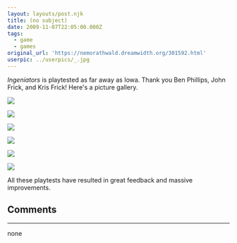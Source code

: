 ```yaml
---
layout: layouts/post.njk
title: (no subject)
date: 2009-11-07T22:05:00.000Z
tags:
  - game
  - games
original_url: 'https://nemorathwald.dreamwidth.org/301592.html'
userpic: ../userpics/_.jpg
---
```

_Ingeniators_ is playtested as far away as Iowa. Thank you Ben Phillips, John Frick, and Kris Frick! Here's a picture gallery.

![](http://lh6.ggpht.com/_ENXtTKU9j1A/SvXunMlM9ZI/AAAAAAAAHVc/eZZQKm7J-JE/s288/100_2633.JPG)

![](http://lh5.ggpht.com/_ENXtTKU9j1A/SvXunB8zh5I/AAAAAAAAHVg/cBoOHEeIr_A/s288/100_2634.JPG)

![](http://lh3.ggpht.com/_ENXtTKU9j1A/SvXundIMaiI/AAAAAAAAHVk/g9Yl4RA6Rc4/s288/100_2635.JPG)

![](http://lh6.ggpht.com/_ENXtTKU9j1A/SvXunblfwpI/AAAAAAAAHVo/lFYcRxAuJMc/s288/100_2637.JPG)

![](http://lh6.ggpht.com/_ENXtTKU9j1A/SvXunS5nlII/AAAAAAAAHVs/3S0vjTfCUf0/s288/inventory-9-or-less.JPG)

![](http://lh6.ggpht.com/_ENXtTKU9j1A/SvXuqDpgp7I/AAAAAAAAHVw/onVmpTvA86s/s288/inventory-10-or-more.JPG)

All these playtests have resulted in great feedback and massive improvements.

## Comments

---

none
